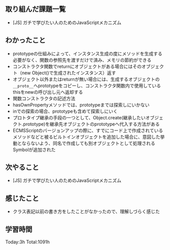 ## 取り組んだ課題一覧

- [JS] ガチで学びたい人のためのJavaScriptメカニズム

## わかったこと

- prototypeの仕組みによって、インスタンス生成の度にメソッドを生成する必要がなく、関数の参照先を渡すだけで済み、メモリの節約ができる
- コンストラクタ関数でreturnにオブジェクトがある場合にはそのオブジェクト（new Object()で生成されたインスタンス）返す
- オブジェクト以外またはreturnが無い場合には、生成するオブジェクトの`__proto__`へprototypeをコピーし、コンストラクタ関数内で使用しているthisをnewの呼び出し元へ返却する
- 関数コンストラクタの記述方法
- hasOwnPropertyメソッドでは、prototypeまでは探索しにいかない
- inでの探索の場合、prototypeも含めて探索しにいく
- プロトタイプ継承の手段の一つとして、Object.create(継承したいオブジェクト.prototype)を継承先オブジェクトのprototypeへ代入する方法がある
- ECMSScriptのバージョンアップの際に、すでにコード上で作成されているメソッドなどと被るビルトインオブジェクトを追加した場合に、意図した挙動とならないよう、同名で作成しても別オブジェクトとして処理されるSymbolが追加された

## 次やること

- [JS] ガチで学びたい人のためのJavaScriptメカニズム

## 感じたこと

- クラス表記以前の書き方をしたことがなかったので、理解しづらく感じた
 
## 学習時間

Today:3h
Total:1091h
